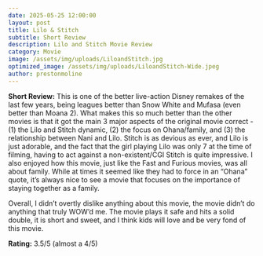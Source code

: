 ```yaml
---
date: 2025-05-25 12:00:00
layout: post
title: Lilo & Stitch
subtitle: Short Review
description: Lilo and Stitch Movie Review
category: Movie
image: /assets/img/uploads/LiloandStitch.jpg
optimized_image: /assets/img/uploads/LiloandStitch-Wide.jpeg
author: prestonmoline
---
```


**Short Review:**
This is one of the better live-action Disney remakes of the last few years, being leagues better than Snow White and Mufasa (even better than Moana 2). What makes this so much better than the other movies is that it got the main 3 major aspects of the original movie correct - (1) the Lilo and Stitch dynamic, (2) the focus on Ohana/family, and (3) the relationship between Nani and Lilo. Stitch is as devious as ever, and Lilo is just adorable, and the fact that the girl playing Lilo was only 7 at the time of filming, having to act against a non-existent/CGI Stitch is quite impressive. I also enjoyed how this movie, just like the Fast and Furious movies, was all about family. While at times it seemed like they had to force in an “Ohana” quote, it’s always nice to see a movie that focuses on the importance of staying together as a family.

Overall, I didn’t overtly dislike anything about this movie, the movie didn’t do anything that truly WOW’d me. The movie plays it safe and hits a solid double, it is short and sweet, and I think kids will love and be very fond of this movie.


**Rating:**
3.5/5 (almost a 4/5)
